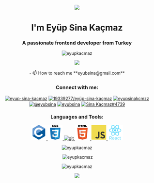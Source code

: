 <p align="center">
  <img src="https://capsule-render.vercel.app/api?type=waving&color=gradient&text=Hi!&height=100&section=header"/>
</p>
<h1 align="center">  I'm Eyüp Sina Kaçmaz</h1>
<h3 align="center">A passionate frontend developer from Turkey</h3>

<p align="center"> <img src="https://komarev.com/ghpvc/?username=eyupkacmaz&label=Profile%20views&color=0e75b6&style=flat" alt="eyupkacmaz" /> </p>

<div align="center">   <img src="https://wakatime.com/badge/user/9551b20d-92af-4bfc-aa6f-e27938965fc9.svg"/>   </div>

 <p align="center"> - 📫 How to reach me **eyubsina@gmail.com**</p>

<h3 align="center">Connect with me:</h3>
<p align="center">
<a href="https://linkedin.com/in/eyup-sina-kacmaz" target="blank"><img align="center" src="https://raw.githubusercontent.com/rahuldkjain/github-profile-readme-generator/master/src/images/icons/Social/linked-in-alt.svg" alt="eyup-sina-kacmaz" height="30" width="40" /></a>
<a href="https://stackoverflow.com/users/19339277/eyüp-sina-kaçmaz" target="blank"><img align="center" src="https://raw.githubusercontent.com/rahuldkjain/github-profile-readme-generator/master/src/images/icons/Social/stack-overflow.svg" alt="19339277/eyüp-sina-kaçmaz" height="30" width="40" /></a>
<a href="https://instagram.com/eyupsinakcmzz" target="blank"><img align="center" src="https://raw.githubusercontent.com/rahuldkjain/github-profile-readme-generator/master/src/images/icons/Social/instagram.svg" alt="eyupsinakcmzz" height="30" width="40" /></a>
<a href="https://medium.com/@eyubsina" target="blank"><img align="center" src="https://raw.githubusercontent.com/rahuldkjain/github-profile-readme-generator/master/src/images/icons/Social/medium.svg" alt="@eyubsina" height="30" width="40" /></a>
<a href="https://www.hackerrank.com/eyubsina" target="blank"><img align="center" src="https://raw.githubusercontent.com/rahuldkjain/github-profile-readme-generator/master/src/images/icons/Social/hackerrank.svg" alt="eyubsina" height="30" width="40" /></a>
<a href="https://discord.gg/Sina Kaçmaz#4739" target="blank"><img align="center" src="https://raw.githubusercontent.com/rahuldkjain/github-profile-readme-generator/master/src/images/icons/Social/discord.svg" alt="Sina Kaçmaz#4739" height="30" width="40" /></a>
</p>

<h3 align="center">Languages and Tools:</h3>
<p align="center">  <a href="https://www.cprogramming.com/" target="_blank" rel="noreferrer"> <img src="https://raw.githubusercontent.com/devicons/devicon/master/icons/c/c-original.svg" alt="c" width="50" height="50"/> </a>  <a href="https://www.w3schools.com/css/" target="_blank" rel="noreferrer"> <img src="https://raw.githubusercontent.com/devicons/devicon/master/icons/css3/css3-original-wordmark.svg" alt="css3" width="50" height="50"/> </a> <a href="https://git-scm.com/" target="_blank" rel="noreferrer"> <img src="https://www.vectorlogo.zone/logos/git-scm/git-scm-icon.svg" alt="git" width="50" height="50"/> </a> <a href="https://www.w3.org/html/" target="_blank" rel="noreferrer"> <img src="https://raw.githubusercontent.com/devicons/devicon/master/icons/html5/html5-original-wordmark.svg" alt="html5" width="50" height="50"/> </a>  <a href="https://developer.mozilla.org/en-US/docs/Web/JavaScript" target="_blank" rel="noreferrer"> <img src="https://raw.githubusercontent.com/devicons/devicon/master/icons/javascript/javascript-original.svg" alt="javascript" width="50" height="50"/> </a> <a href="https://reactjs.org/" target="_blank" rel="noreferrer"> <img src="https://raw.githubusercontent.com/devicons/devicon/master/icons/react/react-original-wordmark.svg" alt="react" width="50" height="50"/> </a> </p>



<p align="center"><img  src="https://github-readme-stats.vercel.app/api/top-langs?username=eyupkacmaz&show_icons=true&locale=en&layout=compact&theme=tokyonight" alt="eyupkacmaz" /></p>

<p align="center" >&nbsp;<img src="https://github-readme-stats.vercel.app/api?username=eyupkacmaz&show_icons=true&locale=en&theme=tokyonight" alt="eyupkacmaz" /></p>

<p align="center"><img  src="https://github-readme-streak-stats.herokuapp.com/?user=eyupkacmaz&&theme=tokyonight" alt="eyupkacmaz" /></p>

<p align="center" width="100%">
  <img src="https://capsule-render.vercel.app/api?type=waving&color=gradient&height=100&section=footer"/>
</p>
